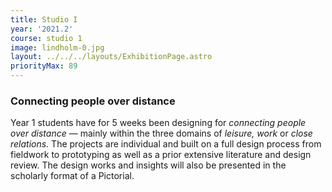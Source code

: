 ```yaml
---
title: Studio I
year: '2021.2'
course: studio 1
image: lindholm-0.jpg
layout: ../../../layouts/ExhibitionPage.astro
priorityMax: 89
---
```


### Connecting people over distance

Year 1 students have for 5 weeks been designing for *connecting people over distance* — mainly within the three domains of *leisure,* *work* or *close relations.* The projects are individual and built on a full design process from fieldwork to prototyping as well as a prior extensive literature and design review. The design works and insights will also be presented in the scholarly format of a Pictorial.
